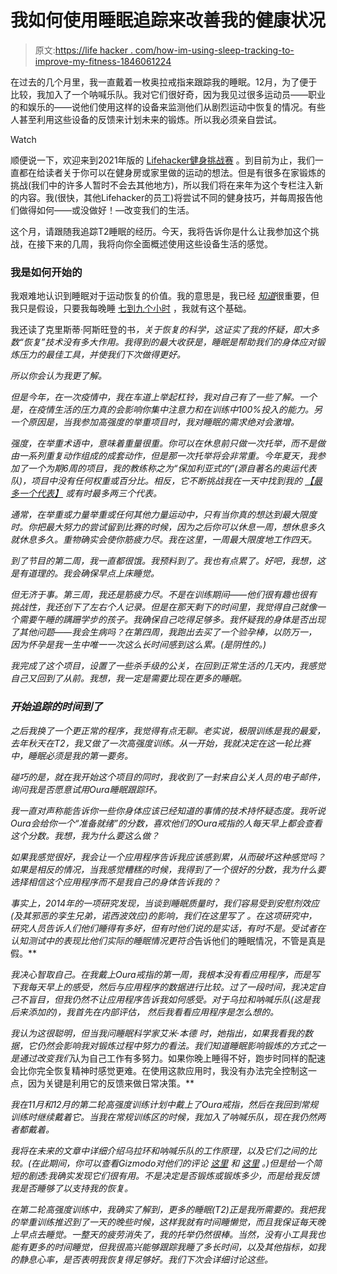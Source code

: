# 我如何使用睡眠追踪来改善我的健康状况

> 原文:[https://life hacker . com/how-im-using-sleep-tracking-to-improve-my-fitness-1846061224](https://lifehacker.com/how-im-using-sleep-tracking-to-improve-my-fitness-1846061224)

在过去的几个月里，我一直戴着一枚奥拉戒指来跟踪我的睡眠。12月，为了便于比较，我加入了一个呐喊乐队。我对它们很好奇，因为我见过很多运动员——职业的和娱乐的——说他们使用这样的设备来监测他们从剧烈运动中恢复的情况。有些人甚至利用这些设备的反馈来计划未来的锻炼。所以我必须亲自尝试。

Watch

顺便说一下，欢迎来到2021年版的 [Lifehacker健身挑战赛](https://lifehacker.com/c/lifehacker-fitness-challenge?startIndex=40) 。到目前为止，我们一直都在给读者关于你可以在健身房或家里做的运动的想法。但是有很多在家锻炼的挑战(我们中的许多人暂时不会去其他地方)，所以我们将在来年为这个专栏注入新的内容。我(很快，其他Lifehacker的员工)将尝试不同的健身技巧，并每周报告他们做得如何——或没做好！—改变我们的生活。

这个月，请跟随我追踪T2睡眠的经历。今天，我将告诉你是什么让我参加这个挑战，在接下来的几周，我将向你全面概述使用这些设备生活的感觉。

### 我是如何开始的

我艰难地认识到睡眠对于运动恢复的价值。我的意思是，我已经 [*知道*](https://lifehacker.com/why-sleep-is-so-important-when-youre-trying-to-build-mu-1787203329)很重要，但我只是假设，只要我每晚睡 [七到九个小时](https://lifehacker.com/the-ideal-amount-of-sleep-for-each-age-group-according-1683344371) ，我就有这个基础。

我还读了克里斯蒂·阿斯旺登的书[](https://www.goodtogobook.com)*，关于恢复的科学，这证实了我的怀疑，即大多数“恢复”技术没有多大作用。我得到的最大收获是，睡眠是帮助我们的身体应对锻炼压力的最佳工具，并使我们下次做得更好。*

*所以你会认为我更了解。*

*但是今年，在一次疫情中，我在车道上举起杠铃，我对自己有了一些了解。一个是，在疫情生活的压力真的会影响你集中注意力和在训练中100%投入的能力。另一个原因是，当我参加高强度的举重项目时，我对睡眠的需求绝对会激增。*

*强度，在举重术语中，意味着重量很重。你可以在休息前只做一次托举，而不是做由一系列重复动作组成的成套动作，但是那一次托举将会非常重。今年夏天，我参加了一个为期6周的项目，我的教练称之为“保加利亚式的”(源自著名的奥运代表队)，项目中没有任何权重或百分比。相反，它不断挑战我在一天中找到我的 [【最多一个代表】](https://lifehacker.com/test-your-strength-to-get-an-end-of-year-benchmark-1845915681) 或有时最多两三个代表。*

*通常，在举重或力量举重或任何其他力量运动中，只有当你真的想达到最大限度时。你把最大努力的尝试留到比赛的时候，因为之后你可以休息一周，想休息多久就休息多久。重物确实会使你筋疲力尽。我在这里，一周最大限度地工作四天。*

*到了节目的第二周，我一直都很饿。我预料到了。我也有点累了。好吧，我想，这是有道理的。我会确保早点上床睡觉。*

*但无济于事。第三周，我还是筋疲力尽。不是在训练期间——他们很有趣也很有挑战性，我还创下了左右个人记录。但是在那天剩下的时间里，我觉得自己就像一个需要午睡的蹒跚学步的孩子。我确保自己吃得足够多。我怀疑我的身体是否出现了其他问题——我会生病吗？在第四周，我跑出去买了一个验孕棒，以防万一，因为怀孕是我一生中唯一一次这么长时间感到这么累。(是阴性的。)*

*我完成了这个项目，设置了一些杀手级的公关，在回到正常生活的几天内，我感觉自己又回到了从前。我想，我一定是需要比现在更多的睡眠。*

### *开始追踪的时间到了*

*之后我换了一个更正常的程序，我觉得有点无聊。老实说，极限训练是我的最爱，去年秋天在T2，我又做了一次高强度训练。从一开始，我就决定在这一轮比赛中，睡眠必须是我的第一要务。*

*碰巧的是，就在我开始这个项目的同时，我收到了一封来自公关人员的电子邮件，询问我是否愿意试用Oura睡眠跟踪环。*

*我一直对声称能告诉你一些你身体应该已经知道的事情的技术持怀疑态度。我听说Oura会给你一个“准备就绪”的分数，喜欢他们的Oura戒指的人每天早上都会查看这个分数。我想，我为什么要这么做？*

*如果我感觉很好，我会让一个应用程序告诉我应该感到累，从而破坏这种感觉吗？如果是相反的情况，当我感觉糟糕的时候，我得到了一个很好的分数，我为什么要选择相信这个应用程序而不是我自己的身体告诉我的？*

*事实上，2014年的一项研究发现，当谈到睡眠质量时，我们容易受到安慰剂效应(及其邪恶的孪生兄弟，诺西波效应)的影响，我们在这里写了 。在这项研究中，研究人员告诉人们他们睡得有多好，但有时他们说的是实话，有时不是。受试者在认知测试中的表现比他们实际的睡眠情况更符合*告诉他们的睡眠情况，不管是真是假。**

*我决心智取自己。在我戴上Oura戒指的第一周，我根本没有看应用程序，而是写下我每天早上的感受，然后与应用程序的数据进行比较。过了一段时间，我决定自己不盲目，但我仍然不让应用程序告诉我如何感受。对于乌拉和呐喊乐队(这是我后来添加的)，我首先在内部评估， *然后*我看看应用程序是怎么想的。*

*我认为这很聪明，但当我问睡眠科学家艾米·本德 时，她指出，如果我看我的数据，它仍然会影响我对锻炼过程中努力的看法。我们知道睡眠影响锻炼的方式之一是通过改变我们*认为自己工作有多努力。如果你晚上睡得不好，跑步时同样的配速会比你完全恢复精神时感觉更难。在使用这款应用时，我没有办法完全控制这一点，因为关键是利用它的反馈来做日常决策。**

*我在11月和12月的第二轮高强度训练计划中戴上了Oura戒指，然后在我回到常规训练时继续戴着它。当我在常规训练区的时候，我加入了呐喊乐队，现在我仍然两者都戴着。*

*我将在未来的文章中详细介绍乌拉环和呐喊乐队的工作原理，以及它们之间的比较。(在此期间，你可以查看Gizmodo对他们的评论 [这里](https://gizmodo.com/oura-ring-review-a-great-sleep-tracker-but-its-not-ma-1844799780) 和 [这里](https://gizmodo.com/this-weird-wearable-is-keeping-me-fit-and-rested-during-1842983271) 。)但是给一个简短的剧透:我确实发现它们很有用。不是决定是否锻炼或锻炼多少，而是给我反馈我是否睡够了以支持我的恢复。*

*在第二轮高强度训练中，我确实了解到，更多的睡眠(T2)正是我所需要的。我把我的举重训练推迟到了一天的晚些时候，这样我就有时间睡懒觉，而且我保证每天晚上早点去睡觉。一整天的疲劳消失了，我的托举仍然很棒。当然，没有小工具我也能有更多的时间睡觉，但我很高兴能够跟踪我睡了多长时间，以及其他指标，如我的静息心率，是否表明我恢复得足够好。我们下次会详细讨论这些。*